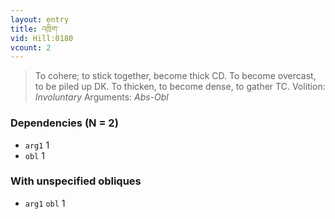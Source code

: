 ```yaml
---
layout: entry
title: འཁྲིག་
vid: Hill:0180
vcount: 2
---
```

> To cohere; to stick together, become thick CD\. To become overcast, to be piled up DK\. To thicken, to become dense, to gather TC\.
> Volition: _Involuntary_
> Arguments: _Abs-Obl_


### Dependencies (N = 2)
* `arg1` 1
* `obl` 1


### With unspecified obliques
* `arg1` `obl` 1
